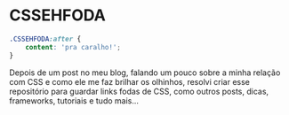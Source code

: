 # CSSEHFODA

``` css
.CSSEHFODA:after {
    content: 'pra caralho!';
}
```

Depois de um post no meu blog, falando um pouco sobre a minha relação com CSS e como ele me faz brilhar os olhinhos, resolvi criar esse repositório para guardar links fodas de CSS, como outros posts, dicas, frameworks, tutoriais e tudo mais... 
